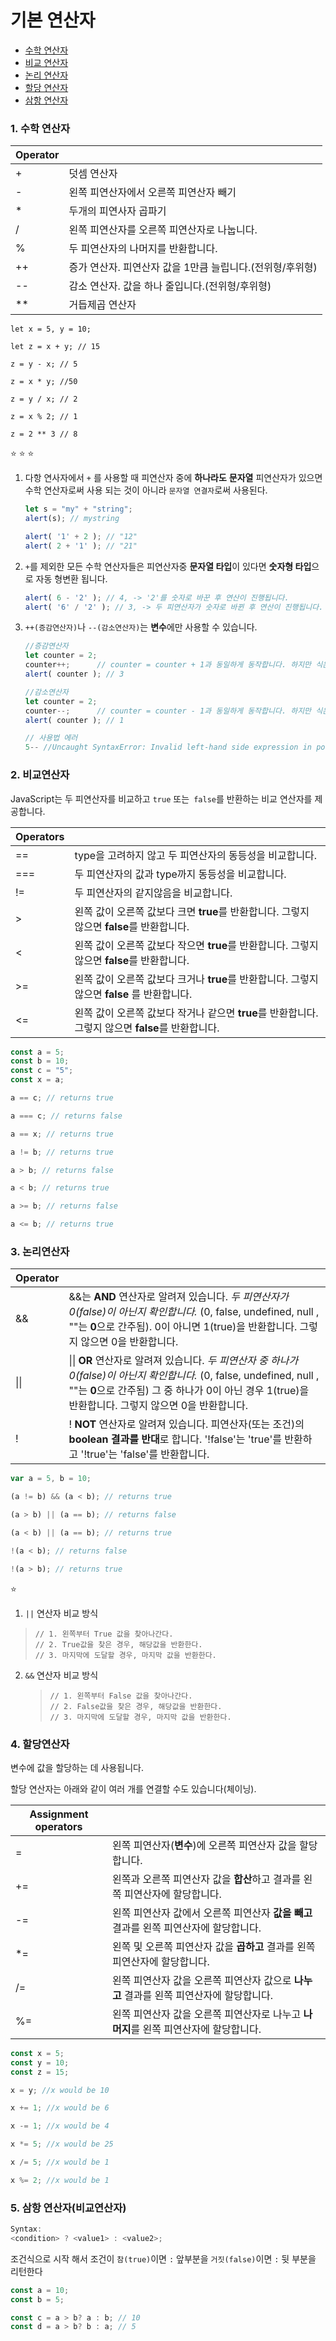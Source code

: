 # 기본 연산자

* [수학 연산자](https://github.com/dkaskgkdua/javascript-study/blob/main/part1-core-javascript/%EC%9E%90%EB%B0%94%EC%8A%A4%ED%81%AC%EB%A6%BD%ED%8A%B8%20%EA%B8%B0%EB%B3%B8/2.8_%EA%B8%B0%EB%B3%B8%20%EC%97%B0%EC%82%B0%EC%9E%90.md#1-%EC%88%98%ED%95%99-%EC%97%B0%EC%82%B0%EC%9E%90)
* [비교 연산자](https://github.com/dkaskgkdua/javascript-study/blob/main/part1-core-javascript/%EC%9E%90%EB%B0%94%EC%8A%A4%ED%81%AC%EB%A6%BD%ED%8A%B8%20%EA%B8%B0%EB%B3%B8/2.8_%EA%B8%B0%EB%B3%B8%20%EC%97%B0%EC%82%B0%EC%9E%90.md#2-%EB%B9%84%EA%B5%90%EC%97%B0%EC%82%B0%EC%9E%90)
* [논리 연산자](https://github.com/dkaskgkdua/javascript-study/blob/main/part1-core-javascript/%EC%9E%90%EB%B0%94%EC%8A%A4%ED%81%AC%EB%A6%BD%ED%8A%B8%20%EA%B8%B0%EB%B3%B8/2.8_%EA%B8%B0%EB%B3%B8%20%EC%97%B0%EC%82%B0%EC%9E%90.md#3-%EB%85%BC%EB%A6%AC%EC%97%B0%EC%82%B0%EC%9E%90)
* [할당 연산자](https://github.com/dkaskgkdua/javascript-study/blob/main/part1-core-javascript/%EC%9E%90%EB%B0%94%EC%8A%A4%ED%81%AC%EB%A6%BD%ED%8A%B8%20%EA%B8%B0%EB%B3%B8/2.8_%EA%B8%B0%EB%B3%B8%20%EC%97%B0%EC%82%B0%EC%9E%90.md#4-%ED%95%A0%EB%8B%B9%EC%97%B0%EC%82%B0%EC%9E%90)
* [삼항 연산자](https://github.com/dkaskgkdua/javascript-study/blob/main/part1-core-javascript/%EC%9E%90%EB%B0%94%EC%8A%A4%ED%81%AC%EB%A6%BD%ED%8A%B8%20%EA%B8%B0%EB%B3%B8/2.8_%EA%B8%B0%EB%B3%B8%20%EC%97%B0%EC%82%B0%EC%9E%90.md#5-%EC%82%BC%ED%95%AD-%EC%97%B0%EC%82%B0%EC%9E%90%EB%B9%84%EA%B5%90%EC%97%B0%EC%82%B0%EC%9E%90)



### 1. 수학 연산자

| Operator |                                                           |
| -------- | --------------------------------------------------------- |
| +        | 덧셈 연산자                                               |
| -        | 왼쪽 피연산자에서 오른쪽 피연산자 빼기                    |
| *        | 두개의 피연사자 곱파기                                    |
| /        | 왼쪽 피연산자를 오른쪽 피연산자로 나눕니다.               |
| %        | 두 피연산자의 나머지를 반환합니다.                        |
| ++       | 증가 연산자. 피연산자 값을 1만큼 늘립니다.(전위형/후위형) |
| --       | 감소 연산자. 값을 하나 줄입니다.(전위형/후위형)           |
| **       | 거듭제곱 연산자                                           |

```JS
let x = 5, y = 10;

let z = x + y; // 15

z = y - x; // 5

z = x * y; //50

z = y / x; // 2

z = x % 2; // 1

z = 2 ** 3 // 8
```

:star: :star: :star: 

1. 다항 연사자에서 ```+``` 를 사용할 때 피연산자 중에 **하나라도** **문자열** 피연산자가 있으면 수학 연산자로써 사용 되는 것이 아니라 ```문자열 연결자```로써 사용된다.

   ```js
   let s = "my" + "string";
   alert(s); // mystring
   
   alert( '1' + 2 ); // "12"
   alert( 2 + '1' ); // "21"
   ```

2. ```+```를 제외한 모든 수학 연산자들은 피연산자중 **문자열 타입**이 있다면 **숫자형 타입**으로 자동 형변환 됩니다.

   ```js
   alert( 6 - '2' ); // 4, -> '2'를 숫자로 바꾼 후 연산이 진행됩니다.
   alert( '6' / '2' ); // 3, -> 두 피연산자가 숫자로 바뀐 후 연산이 진행됩니다.
   ```

3. ```++(증감연산자)```나 ```--(감소연산자)```는 **변수**에만 사용할 수 있습니다.

   ```js
   //증감연산자
   let counter = 2;
   counter++;      // counter = counter + 1과 동일하게 동작합니다. 하지만 식은 더 짧습니다.
   alert( counter ); // 3
   
   //감소연산자
   let counter = 2;
   counter--;      // counter = counter - 1과 동일하게 동작합니다. 하지만 식은 더 짧습니다.
   alert( counter ); // 1
   
   // 사용법 에러
   5-- //Uncaught SyntaxError: Invalid left-hand side expression in postfix operation
   
   ```

### 2. 비교연산자

JavaScript는 두 피연산자를 비교하고 ```true``` 또는``` false```를 반환하는 비교 연산자를 제공합니다.

| Operators |                                                              |
| --------- | ------------------------------------------------------------ |
| ==        | type을 고려하지 않고 두 피연산자의 동등성을 비교합니다.      |
| ===       | 두 피연산자의 값과 type까지 동등성을 비교합니다.             |
| !=        | 두 피연산자의 같지않음을 비교합니다.                         |
| >         | 왼쪽 값이 오른쪽 값보다 크면 **true**를 반환합니다. 그렇지 않으면 **false**를 반환합니다. |
| <         | 왼쪽 값이 오른쪽 값보다 작으면 **true**를 반환합니다. 그렇지 않으면 **false**를 반환합니다. |
| >=        | 왼쪽 값이 오른쪽 값보다 크거나 **true**를 반환합니다. 그렇지 않으면 **false** 를 반환합니다. |
| <=        | 왼쪽 값이 오른쪽 값보다 작거나 같으면 **true**를 반환합니다. 그렇지 않으면 **false**를 반환합니다. |

```js
const a = 5;
const b = 10;
const c = "5";
const x = a;

a == c; // returns true

a === c; // returns false

a == x; // returns true

a != b; // returns true

a > b; // returns false

a < b; // returns true

a >= b; // returns false

a <= b; // returns true
```

### 3. 논리연산자

| Operator |                                                              |
| -------- | ------------------------------------------------------------ |
| &&       | &&는 **AND** 연산자로 알려져 있습니다. *두 피연산자가 0(false)이 아닌지 확인합니다.* (0, false, undefined, null , ""는 **0**으로 간주됨). 0이 아니면 1(true)을 반환합니다. 그렇지 않으면 0을 반환합니다. |
| \|\|     | \|\| **OR** 연산자로 알려져 있습니다. *두 피연산자 중 하나가 0(false)이 아닌지 확인합니다.* (0, false, undefined, null , ""는 **0**으로 간주됨) 그 중 하나가 0이 아닌 경우 1(true)을 반환합니다. 그렇지 않으면 0을 반환합니다. |
| !        | ! **NOT** 연산자로 알려져 있습니다. 피연산자(또는 조건)의 **boolean 결과를 반대**로 합니다. '!false'는 'true'를 반환하고 '!true'는 'false'를 반환합니다. |

```js
var a = 5, b = 10;

(a != b) && (a < b); // returns true

(a > b) || (a == b); // returns false

(a < b) || (a == b); // returns true

!(a < b); // returns false

!(a > b); // returns true
```

:star: 

1.  ```||``` 연산자 비교 방식

   > ```null
   > // 1. 왼쪽부터 True 값을 찾아나간다.
   > // 2. True값을 찾은 경우, 해당값을 반환한다.
   > // 3. 마지막에 도달할 경우, 마지막 값을 반환한다.
   > ```

2. ```&&``` 연산자 비교 방식

   > ```null
   > // 1. 왼쪽부터 False 값을 찾아나간다.
   > // 2. False값을 찾은 경우, 해당값을 반환한다.
   > // 3. 마지막에 도달할 경우, 마지막 값을 반환한다.
   > ```

### 4. 할당연산자

변수에 값을 할당하는 데 사용됩니다. 

할당 연산자는 아래와 같이 여러 개를 연결할 수도 있습니다(체이닝).

| Assignment operators |                                                              |
| -------------------- | ------------------------------------------------------------ |
| =                    | 왼쪽 피연산자(**변수**)에 오른쪽 피연산자 값을 할당합니다.   |
| +=                   | 왼쪽과 오른쪽 피연산자 값을 **합산**하고 결과를 왼쪽 피연산자에 할당합니다. |
| -=                   | 왼쪽 피연산자 값에서 오른쪽 피연산자 **값을 빼고** 결과를 왼쪽 피연산자에 할당합니다. |
| *=                   | 왼쪽 및 오른쪽 피연산자 값을 **곱하고** 결과를 왼쪽 피연산자에 할당합니다. |
| /=                   | 왼쪽 피연산자 값을 오른쪽 피연산자 값으로 **나누고** 결과를 왼쪽 피연산자에 할당합니다. |
| %=                   | 왼쪽 피연산자 값을 오른쪽 피연산자로 나누고 **나머지**를 왼쪽 피연산자에 할당합니다. |

```js
const x = 5;
const y = 10;
const z = 15;

x = y; //x would be 10

x += 1; //x would be 6

x -= 1; //x would be 4

x *= 5; //x would be 25

x /= 5; //x would be 1

x %= 2; //x would be 1
```

### 5. 삼항 연산자(비교연산자)

```js
Syntax:
<condition> ? <value1> : <value2>;
```

조건식으로 시작 해서  조건이 ```참(true)```이면 ```:``` 앞부분을 ```거짓(false)```이면 ```:``` 뒷 부분을 리턴한다

```js
const a = 10;
const b = 5;

const c = a > b? a : b; // 10
const d = a > b? b : a; // 5
```



